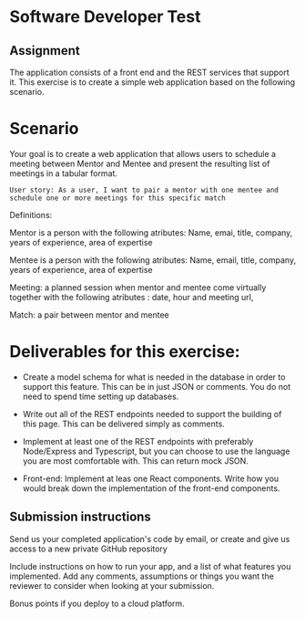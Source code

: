 # Software Developer Test

## Assignment

The application consists of a front end and the REST services that support it. This exercise is to create a simple web application based on the following scenario. 

# Scenario
Your goal is to create a web application that allows users to schedule a meeting between Mentor and Mentee and present the resulting list of meetings in a tabular format.

```User story: As a user, I want to pair a mentor with one mentee and schedule one or more meetings for this specific match ```

Definitions: 

Mentor is a person with the following atributes: Name, emai, title, company, years of experience, area of expertise

Mentee is a person with the following atributes: Name, email, title, company, years of experience, area of expertise

Meeting: a planned session when mentor and mentee come virtually together with the following atributes : date, hour and meeting url, 

Match: a pair between mentor and mentee



# Deliverables for this exercise:

* Create a model schema for what is needed in the database in order to support this feature. This can be in just JSON or comments. You do not need to spend time setting up databases.

* Write out all of the REST endpoints needed to support the building of this page. This can be delivered simply as comments.

* Implement at least one of the REST endpoints with preferably Node/Express and Typescript, but you can choose to use the language you are most comfortable with. This can return mock JSON.

* Front-end: Implement at leas one React components. Write how you would break down the implementation of the front-end components.

## Submission instructions

Send us your completed application's code by email, or create and give us access to a new private GitHub repository

Include instructions on how to run your app, and a list of what features you implemented. Add any comments, assumptions or things you 
want the reviewer to consider when looking at your submission.


Bonus points if you deploy to a cloud platform.
